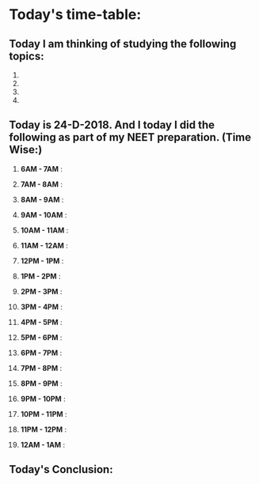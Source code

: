 
# Today's time-table:

## Today I am thinking of studying the following topics:

1. 
2. 
3.
4.

## Today is 24-D-2018. And I today I did the following as part of my NEET preparation. (Time Wise:)

1. **6AM - 7AM** : 

2. **7AM - 8AM** : 

3. **8AM - 9AM** : 

4. **9AM - 10AM** : 

5. **10AM - 11AM** : 

6. **11AM - 12AM** : 

7. **12PM - 1PM** : 

8. **1PM - 2PM** : 

9. **2PM - 3PM** : 

10. **3PM - 4PM** : 

11. **4PM - 5PM** : 

12. **5PM - 6PM** : 

13. **6PM - 7PM** : 

14. **7PM - 8PM** : 

15. **8PM - 9PM** : 

16. **9PM - 10PM** : 

17. **10PM - 11PM** : 

18. **11PM - 12PM** : 

19. **12AM - 1AM** : 


## Today's Conclusion:
        